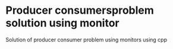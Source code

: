 # Producer consumersproblem solution using monitor
Solution of producer consumer problem using monitors using cpp
